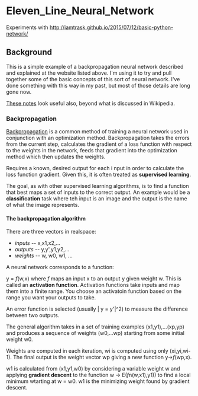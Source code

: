 # Eleven_Line_Neural_Network
Experiments with http://iamtrask.github.io/2015/07/12/basic-python-network/

## Background

This is a simple example of a backpropagation neural network described
and explained at the website listed above. I'm using it to try and
pull together some of the basic concepts of this sort of neural
network. I've done something with this way in my past, but most of
those details are long gone now.

[These notes](http://ufldl.stanford.edu/wiki/index.php/Neural_Networks) look useful also, beyond what is discussed in Wikipedia.

### Backpropagation
[Backpropagation](https://en.wikipedia.org/wiki/Backpropagation) is a common method of training a neural network used in conjunction with an optimization method. Backpropagation takes the errors from the current step, calculates the gradient of a loss function with respect to the weights in the network, feeds that gradient into the optimization method which then updates the weights.

Requires a known, desired output for each i nput in order to calculate the loss function gradient. Given this, it is often treated as **supervised learning**.

The goal, as with other supervised learning algorithms, is to find a function that best maps a set of inputs to the correct output. An example would be a **classification** task where teh input is an image and the output is the name of what the image represents.

#### The backpropagation algorithm

There are three vectors in realspace:

- *inputs* -- x,x1,x2,...
- *outputs* -- y,y',y1,y2,...
- *weights* -- w, w0, w1, ...

A neural network corresponds to a function:

y = *f*(w,x) where *f* maps an input x to an output y given weight w. This is called an **activation function**. Activation functions take inputs and map them into a finite range. You choose an activatoin function based on the range you want your outputs to take.

An error function is selected (usually | y = y'|^2) to measure the difference between two outputs.

The general algorithm takes in a set of training examples
(x1,y1),...(xp,yp) and produces a sequence of weights (w0,...wp)
starting from some initial weight w0.

Weights are computed in each iteration, wi is computed using only (xi,yi,wi-1). The final output is the weight vector wp giving a new function y->*f*(wp,x).

w1 is calculated from (x1,y1,w0) by considering a variable weight w
and applying **gradient descent** to the function w ->
E(*f*n(w,x1),y1)) to find a local minimum wtarting at w = w0. w1 is
the minimizing weight found by gradient descent.
